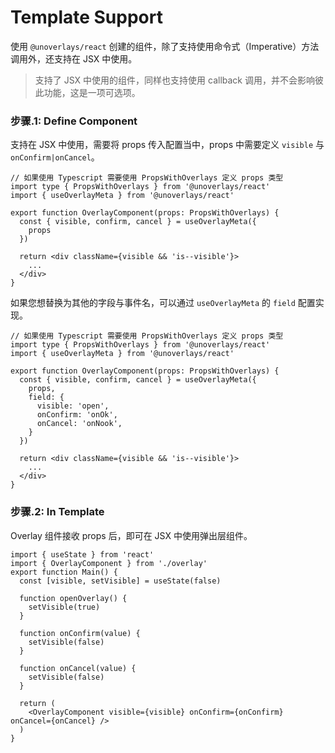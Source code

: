 # Template Support

使用 `@unoverlays/react` 创建的组件，除了支持使用命令式（Imperative）方法调用外，还支持在 JSX 中使用。

> 支持了 JSX 中使用的组件，同样也支持使用 callback 调用，并不会影响彼此功能，这是一项可选项。

### 步骤.1: Define Component

支持在 JSX 中使用，需要将 props 传入配置当中，props 中需要定义 `visible` 与 `onConfirm|onCancel`。

```tsx
// 如果使用 Typescript 需要使用 PropsWithOverlays 定义 props 类型
import type { PropsWithOverlays } from '@unoverlays/react'
import { useOverlayMeta } from '@unoverlays/react'

export function OverlayComponent(props: PropsWithOverlays) {
  const { visible, confirm, cancel } = useOverlayMeta({
    props
  })

  return <div className={visible && 'is--visible'}>
    ...
  </div>
}
```

如果您想替换为其他的字段与事件名，可以通过 `useOverlayMeta` 的 `field` 配置实现。

```tsx
// 如果使用 Typescript 需要使用 PropsWithOverlays 定义 props 类型
import type { PropsWithOverlays } from '@unoverlays/react'
import { useOverlayMeta } from '@unoverlays/react'

export function OverlayComponent(props: PropsWithOverlays) {
  const { visible, confirm, cancel } = useOverlayMeta({
    props,
    field: {
      visible: 'open',
      onConfirm: 'onOk',
      onCancel: 'onNook',
    }
  })

  return <div className={visible && 'is--visible'}>
    ...
  </div>
}
```

### 步骤.2: In Template

Overlay 组件接收 props 后，即可在 JSX 中使用弹出层组件。

```tsx
import { useState } from 'react'
import { OverlayComponent } from './overlay'
export function Main() {
  const [visible, setVisible] = useState(false)

  function openOverlay() {
    setVisible(true)
  }

  function onConfirm(value) {
    setVisible(false)
  }

  function onCancel(value) {
    setVisible(false)
  }

  return (
    <OverlayComponent visible={visible} onConfirm={onConfirm} onCancel={onCancel} />
  )
}
```